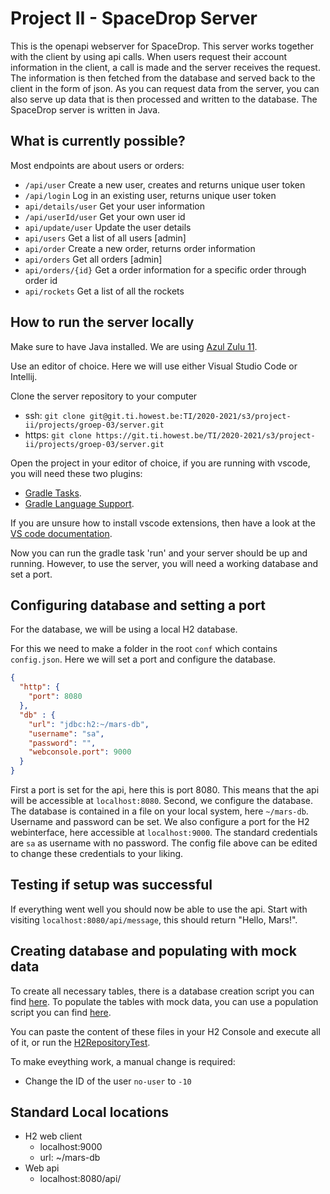 # Project II - SpaceDrop Server
This is the openapi webserver for SpaceDrop. This server works together with the client by using api calls. When users request their account information in the client, a call is made and the server receives the request. The information is then fetched from the database and served back to the client in the form of json. As you can request data from the server, you can also serve up data that is then processed and written to the database. The SpaceDrop server is written in Java. 

## What is currently possible?
Most endpoints are about users or orders:
- `/api/user` Create a new user, creates and returns unique user token
- `/api/login` Log in an existing user, returns unique user token
- `api/details/user` Get your user information
- `/api/userId/user` Get your own user id
- `api/update/user` Update the user details
- `api/users` Get a list of all users [admin]
- `api/order` Create a new order, returns order information
- `api/orders` Get all orders [admin]
- `api/orders/{id}` Get a order information for a specific order through order id
- `api/rockets` Get a list of all the rockets

## How to run the server locally
Make sure to have Java installed. We are using [Azul Zulu 11](https://www.azul.com/downloads/zulu-community/?package=jdk).

Use an editor of choice. Here we will use either Visual Studio Code or Intellij.

Clone the server repository to your computer
- ssh: `git clone git@git.ti.howest.be:TI/2020-2021/s3/project-ii/projects/groep-03/server.git`
- https: `git clone https://git.ti.howest.be/TI/2020-2021/s3/project-ii/projects/groep-03/server.git`

Open the project in your editor of choice, if you are running with vscode, you will need these two plugins:
- [Gradle Tasks](https://marketplace.visualstudio.com/items?itemName=richardwillis.vscode-gradle).
- [Gradle Language Support](https://marketplace.visualstudio.com/items?itemName=naco-siren.gradle-language).

If you are unsure how to install vscode extensions, then have a look at the [VS code documentation](https://code.visualstudio.com/docs/editor/extension-gallery).

Now you can run the gradle task 'run' and your server should be up and running. 
However, to use the server, you will need a working database and set a port.

## Configuring database and setting a port
For the database, we will be using a local H2 database.

For this we need to make a folder in the root `conf` which contains `config.json`. Here we will set a port and configure the database.
```json
{
  "http": {
    "port": 8080
  },
  "db" : {
    "url": "jdbc:h2:~/mars-db",
    "username": "sa",
    "password": "",
    "webconsole.port": 9000
  }
}
```

First a port is set for the api, here this is port 8080. This means that the api will be accessible at `localhost:8080`.
Second, we configure the database. The database is contained in a file on your local system, here `~/mars-db`. Username and password can be set. We also configure a port for the H2 webinterface, here accessible at `localhost:9000`. The standard credentials are `sa` as username with no password. The config file above can be edited to change these credentials to your liking.


## Testing if setup was successful
If everything went well you should now be able to use the api. Start with visiting `localhost:8080/api/message`, this should return "Hello, Mars!".

## Creating database and populating with mock data
To create all necessary tables, there is a database creation script you can find [here](src/test/resources/testdb-create.sql).
To populate the tables with mock data, you can use a population script you can find [here](src/test/resources/testdb-populate.sql).

You can paste the content of these files in your H2 Console and execute all of it, or run the [H2RepositoryTest](src/test/java/be/howest/ti/mars/logic/data/H2RepositoryTest.java).

To make eveything work, a  manual change is required:
- Change the ID of the user `no-user` to `-10`

## Standard Local locations
 - H2 web client
   - localhost:9000
   - url: ~/mars-db
 - Web api
   - localhost:8080/api/